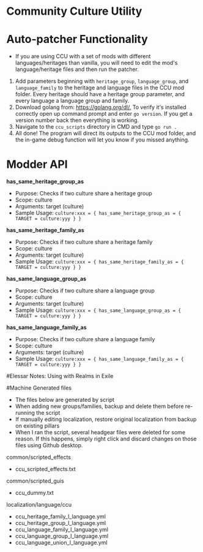 # Community Culture Utility

# Auto-patcher Functionality

- If you are using CCU with a set of mods with different languages/heritages than vanilla, you will need to edit the mod's language/heritage files and then run the patcher.

1. Add parameters beginning with `heritage_group`, `language_group`, and `language_family` to the heritage and language files in the CCU mod folder. Every heritage should have a heritage group parameter, and every language a language group and family.
2. Download golang from: <https://golang.org/dl/.> To verify it's installed correctly open up command prompt and enter `go version`. If you get a version number back then everything is working.
3. Navigate to the `ccu_scripts` directory in CMD and type `go run .`
4. All done! The program will direct its outputs to the CCU mod folder, and the in-game debug function will let you know if you missed anything.

# Modder API

**has_same_heritage_group_as**
- Purpose: Checks if two culture share a heritage group
- Scope: culture
- Arguments: target (culture)
- Sample Usage: `culture:xxx = { has_same_heritage_group_as = { TARGET = culture:yyy } }`

**has_same_heritage_family_as**
- Purpose: Checks if two culture share a heritage family
- Scope: culture
- Arguments: target (culture)
- Sample Usage: `culture:xxx = { has_same_heritage_family_as = { TARGET = culture:yyy } }`

**has_same_language_group_as**
- Purpose: Checks if two culture share a language group
- Scope: culture
- Arguments: target (culture)
- Sample Usage: `culture:xxx = { has_same_language_group_as = { TARGET = culture:yyy } }`

**has_same_language_family_as**
- Purpose: Checks if two culture share a language family
- Scope: culture
- Arguments: target (culture)
- Sample Usage: `culture:xxx = { has_same_language_family_as = { TARGET = culture:yyy } }`

#Elessar Notes: Using with Realms in Exile

#Machine Generated files
- The files below are generated by script
- When adding new groups/families, backup and delete them before re-running the script
- If manually editing localization, restore original localization from backup on existing pillars
- When I ran the script, several headgear files were deleted for some reason. If this happens, 
simply right click and discard changes on those files using Github desktop. 

common/scripted_effects
- ccu_scripted_effects.txt

common/scripted_guis
- ccu_dummy.txt

localization/language/ccu 
- ccu_heritage_family_l_language.yml
- ccu_heritage_group_l_language.yml
- ccu_language_family_l_language.yml
- ccu_language_group_l_language.yml
- ccu_language_union_l_language.yml